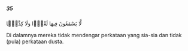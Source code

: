 ##### 35

<span class="ayah">لَّا يَسْمَعُونَ فِيهَا لَغْوًۭا وَلَا كِذَّٰبًۭا</span>

<span class="ayah_translation">Di dalamnya mereka tidak mendengar perkataan yang sia-sia dan tidak (pula) perkataan dusta.</span>
